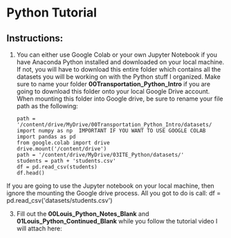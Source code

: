 # Python Tutorial

## Instructions:
  1. You can either use Google Colab or your own Jupyter Notebook if you have Anaconda Python installed and downloaded on your local machine. If not, you will have to download this entire folder which contains all the datasets you will be working on with the Python stuff I organized. Make sure to name your folder **00Transportation_Python_Intro** if you are going to download this folder onto your local Google Drive account. When mounting this folder into Google drive, be sure to rename your file path as the following:

         path = '/content/drive/MyDrive/00Transportation_Python_Intro/datasets/
         import numpy as np  IMPORTANT IF YOU WANT TO USE GOOGLE COLAB
         import pandas as pd 
         from google.colab import drive
         drive.mount('/content/drive')
         path = '/content/drive/MyDrive/03ITE_Python/datasets/'
         students = path + 'students.csv'
         df = pd.read_csv(students)
         df.head()

  If you are going to use the Jupyter notebook on your local machine, then ignore the mounting the Google drive process. All you got to do is call:
         df = pd.read_csv('datasets/students.csv')
  
  3. Fill out the **00Louis_Python_Notes_Blank** and **01Louis_Python_Continued_Blank** while you follow the tutorial video I will attach here: 
